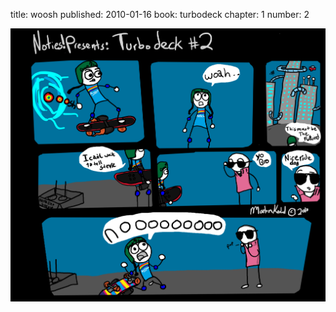 title: woosh
published: 2010-01-16
book: turbodeck
chapter: 1
number: 2

![thesecondpage](/static/images/turbodeck2.png)
